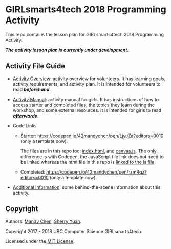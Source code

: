 # GIRLsmarts4tech 2018 Programming Activity

This repo contains the lesson plan for GIRLsmarts4tech 2018 Programming Activity.

***The activity lesson plan is currently under development.***

## Activity File Guide

- [Activity Overview](./overview.md): activity overview for volunteers. It has learning goals, activity requirements, and activity plan. It is intended for volunteers to read ***beforehand***.

- [Activity Manual](./manual.md): activity manual for girls. It has instructions of how to access starter and completed files, the topics they learn during the workshop, and some external resources. It is intended for girls to read ***afterwards***.

- Code Links

  - Starter: https://codepen.io/42mandychen/pen/LjyJZa?editors=0010 (only a template now).

    The files are in this repo too: [index.html](./starter/index.html), and [canvas.js](./starter/canvas.js). The only difference is with Codepen, the JavaScript file link does not need to be linked whereas the html file in this repo is [linked to the js file](./starter/index.html#L4).

  - Completed: https://codepen.io/42mandychen/pen/rzmRqz?editors=0010 (only a template now).

- [Additional Information](./additional.md): some behind-the-scene information about this activity.

## Copyright

Authors: [Mandy Chen](https://github.com/42mandychen), [Sherry Yuan](https://github.com/frostyshadows).

Copyright 2017 - 2018 UBC Computer Science GIRLsmarts4tech.

Licensed under the [MIT License](./license).
